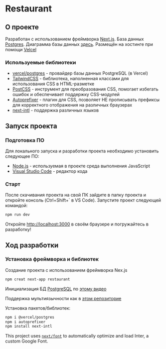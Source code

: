 # Restaurant

## О проекте

Разработан с использованием фреймворка [Next.js](https://nextjs.org/).
База данных [Postgres](https://vercel.com/docs/storage/vercel-postgres/).
Диаграмма базы данных [здесь](https://dbdiagram.io/d/restaurant-66561d06b65d933879e8709f).
Размещён на хостинге при помощи [Velcel](https://vercel.com)

### Используемые библиотеки

- [vercel/postgres](https://vercel.com/docs/storage/vercel-postgres/quickstart) - провайдер базы данных PostgreSQL (в Vercel)
- [TailwindCSS](https://tailwindcss.com/docs/installation) - библиотека, наполненная классами для использования CSS в HTML-разметке
- [PostCSS](https://postcss.org/) - инструмент для преобразования CSS, помогает избегать ошибок и обеспечивает поддержку CSS-модулей
- [Autoprefixer](https://www.npmjs.com/package/autoprefixer) - плагин для CSS, позволяет НЕ прописывать префиксы для корректного отображения на различных браузерах
- [next-intl](next-intl-docs.vercel.app/docs/getting-started) - поддержка различных языков

## Запуск проекта

### Подготовка ПО

Для локального запуска и разработки проекта необходимо установить следующее ПО:

- [Node.js](https://nodejs.org/en) - используемая в проекте среда выполнения JavaScript
- [Visual Studio Code](https://code.visualstudio.com/download) - редактор кода

### Старт

После скачивания проекта на свой ПК зайдите в папку проекта и откройте консоль (Ctrl+Shift+` в VS Code). Запустите проект следующей командой:

```bash
npm run dev
```

Откройте [http://localhost:3000](http://localhost:3000) в своём браузере и погружайтесь в разработку!

## Ход разработки

### Установка фреймворка и библиотек

Создание проекта с использованием фреймворка Nex.js

```bash
npm creat next-app restaurant
```

Инициализация БД [PostgreSQL](https://www.postgresql.org/) по [этому видео](https://youtu.be/_ad99LhxBeQ?si=gIPsllQ7MOi7prCb)

Поддержка мультиязычности как в [этом репозиторие](https://github.com/candraKriswinarto/nextlingo/tree/main)

Установка пакетов/библиотек:

```bash
npm i @vercel/postgres
npm i autoprefixer
npm install next-intl
```

This project uses [`next/font`](https://nextjs.org/docs/basic-features/font-optimization) to automatically optimize and load Inter, a custom Google Font.
